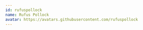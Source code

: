 ```yaml
---
id: rufuspollock
name: Rufus Pollock
avatar: https://avatars.githubusercontent.com/rufuspollock
---
```

<NextSeo noindex={true} nofollow={true} />
